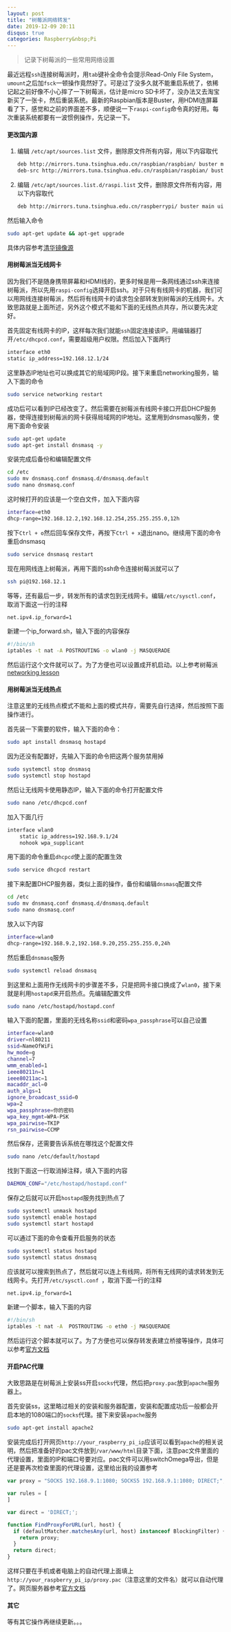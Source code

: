 ```yaml
---
layout: post
title: "树莓派网络转发"
date: 2019-12-09 20:11
disqus: true
categories: Raspberry&nbsp;Pi
---
```




> 记录下树莓派的一些常用网络设置



最近远程`ssh`连接树莓派时，用`tab`键补全命令会提示Read-Only File System，`umount`之后加`fsck`一顿操作竟然好了。可是过了没多久就不能重启系统了，依稀记起之前好像不小心摔了一下树莓派，估计是micro SD卡坏了，没办法又去淘宝新买了一张卡，然后重装系统。最新的Raspbian版本是Buster，用HDMI连屏幕看了下，感觉和之前的界面差不多，顺便说一下`raspi-config`命令真的好用。每次重装系统都要有一波惯例操作，先记录一下。



#### 更改国内源

1. 编辑 `/etc/apt/sources.list` 文件，删除原文件所有内容，用以下内容取代

   ```bash
   deb http://mirrors.tuna.tsinghua.edu.cn/raspbian/raspbian/ buster main non-free contrib
   deb-src http://mirrors.tuna.tsinghua.edu.cn/raspbian/raspbian/ buster main non-free contrib
   ```

2. 编辑 `/etc/apt/sources.list.d/raspi.list` 文件，删除原文件所有内容，用以下内容取代

   ```bash
   deb http://mirrors.tuna.tsinghua.edu.cn/raspberrypi/ buster main ui
   ```


然后输入命令

```bash
sudo apt-get update && apt-get upgrade
```

具体内容参考[清华镜像源](https://mirror.tuna.tsinghua.edu.cn/help/raspbian/)



#### 用树莓派当无线网卡

因为我们不是随身携带屏幕和HDMI线的，更多时候是用一条网线通过ssh来连接树莓派，所以先用`raspi-config`选择开启ssh。对于只有有线网卡的机器，我们可以用网线连接树莓派，然后将有线网卡的请求包全部转发到树莓派的无线网卡。大致思路就是上面所述，另外这个模式不能和下面的无线热点共存，所以要先决定好。

首先固定有线网卡的IP，这样每次我们就能`ssh`固定连接该IP。用编辑器打开`/etc/dhcpcd.conf`，需要超级用户权限。然后加入下面两行

```bash
interface eth0
static ip_address=192.168.12.1/24
```

这里静态IP地址也可以换成其它的局域网IP段。接下来重启networking服务，输入下面的命令

```bash
sudo service networking restart
```

成功后可以看到IP已经改变了。然后需要在树莓派有线网卡接口开启DHCP服务器，使得连接到树莓派的网卡获得局域网的IP地址。这里用到dnsmasq服务，使用下面命令安装

```bash
sudo apt-get update
sudo apt-get install dnsmasq -y
```

安装完成后备份和编辑配置文件

```bash
cd /etc
sudo mv dnsmasq.conf dnsmasq.d/dnsmasq.default
sudo nano dnsmasq.conf
```

这时候打开的应该是一个空白文件，加入下面内容

```bash
interface=eth0
dhcp-range=192.168.12.2,192.168.12.254,255.255.255.0,12h
```

按下`Ctrl + o`然后回车保存文件，再按下`Ctrl + x`退出nano。继续用下面的命令重启dnsmasq

```bash
sudo service dnsmasq restart
```

现在用网线连上树莓派，再用下面的ssh命令连接树莓派就可以了

```bash
ssh pi@192.168.12.1
```

等等，还有最后一步，转发所有的请求包到无线网卡。编辑`/etc/sysctl.conf`，取消下面这一行的注释

```bash
net.ipv4.ip_forward=1
```

新建一个ip_forward.sh，输入下面的内容保存

```bash
#!/bin/sh
iptables -t nat -A POSTROUTING -o wlan0 -j MASQUERADE
```

然后运行这个文件就可以了。为了方便也可以设置成开机启动。以上参考树莓派[networking lesson](https://github.com/raspberrypilearning/networking-lessons/blob/master/lesson-3/lesson.md)



#### 用树莓派当无线热点

注意这里的无线热点模式不能和上面的模式共存，需要先自行选择，然后按照下面操作进行。

首先装一下需要的软件，输入下面的命令：

```bash
sudo apt install dnsmasq hostapd
```

因为还没有配置好，先输入下面的命令把这两个服务禁用掉

```bash
sudo systemctl stop dnsmasq
sudo systemctl stop hostapd
```

然后让无线网卡使用静态IP，输入下面的命令打开配置文件

```bash
sudo nano /etc/dhcpcd.conf
```

加入下面几行

```bash
interface wlan0
    static ip_address=192.168.9.1/24
    nohook wpa_supplicant
```

用下面的命令重启`dhcpcd`使上面的配置生效

```bash
sudo service dhcpcd restart
```

接下来配置DHCP服务器，类似上面的操作，备份和编辑`dnsmasq`配置文件

```bash
cd /etc
sudo mv dnsmasq.conf dnsmasq.d/dnsmasq.default
sudo nano dnsmasq.conf
```

放入以下内容

```bash
interface=wlan0
dhcp-range=192.168.9.2,192.168.9.20,255.255.255.0,24h
```

然后重启`dnsmasq`服务

```bash
sudo systemctl reload dnsmasq
```

到这里和上面用作无线网卡的步骤差不多，只是把网卡接口换成了`wlan0`，接下来就是利用`hostapd`来开启热点。先编辑配置文件

```bash
sudo nano /etc/hostapd/hostapd.conf
```

输入下面的配置，里面的无线名称`ssid`和密码`wpa_passphrase`可以自己设置

```bash
interface=wlan0
driver=nl80211
ssid=NameOfWiFi                                                          
hw_mode=g                                                                       
channel=7                                                                       
wmm_enabled=1                                                                   
ieee80211n=1                                                                    
ieee80211ac=1                                                                   
macaddr_acl=0                                                                   
auth_algs=1                                                                     
ignore_broadcast_ssid=0                                                         
wpa=2                                                                           
wpa_passphrase=你的密码                                                         
wpa_key_mgmt=WPA-PSK                                                            
wpa_pairwise=TKIP                                                               
rsn_pairwise=CCMP 
```

然后保存，还需要告诉系统在哪找这个配置文件

```bash
sudo nano /etc/default/hostapd
```

找到下面这一行取消掉注释，填入下面的内容

```bash
DAEMON_CONF="/etc/hostapd/hostapd.conf"
```

保存之后就可以开启`hostapd`服务找到热点了

```bash
sudo systemctl unmask hostapd
sudo systemctl enable hostapd
sudo systemctl start hostapd
```

可以通过下面的命令查看开启服务的状态

```bash
sudo systemctl status hostapd
sudo systemctl status dnsmasq
```

应该就可以搜索到热点了，然后就可以连上有线网，将所有无线网的请求转发到无线网卡。先打开`/etc/sysctl.conf `，取消下面一行的注释

```bash
net.ipv4.ip_forward=1
```

新建一个脚本，输入下面的内容

```bash
#!/bin/sh
iptables -t nat -A  POSTROUTING -o eth0 -j MASQUERADE
```

然后运行这个脚本就可以了。为了方便也可以保存转发表建立桥接等操作，具体可以参考[官方文档](https://www.raspberrypi.org/documentation/configuration/wireless/access-point.md)



#### 开启PAC代理

大致思路是在树莓派上安装ss开启`socks`代理，然后把`proxy.pac`放到`apache`服务器上。

首先安装ss，这里略过相关的安装和服务器配置，安装和配置成功后一般都会开启本地的1080端口的`socks`代理。接下来安装`apache`服务

```bash
sudo apt-get install apache2
```

安装完成后打开网页`http://your_raspberry_pi_ip`应该可以看到`apache`的相关说明，然后把准备好的pac文件放到`/var/www/html`目录下面，注意pac文件里面的代理设置，里面的IP和端口号要对应。pac文件可以用switchOmega导出，但是还是要再次检查里面的代理设置，这里给出我的设置参考

```javascript
var proxy = "SOCKS 192.168.9.1:1080; SOCKS5 192.168.9.1:1080; DIRECT;";

var rules = [
]

var direct = 'DIRECT;';

function FindProxyForURL(url, host) {
  if (defaultMatcher.matchesAny(url, host) instanceof BlockingFilter) {
    return proxy;
  }
  return direct;
}
```

这样只要在手机或者电脑上的自动代理上面填上`http://your_raspberry_pi_ip/proxy.pac`（注意这里的文件名）就可以自动代理了。网页服务器参考[官方文档](https://www.raspberrypi.org/documentation/remote-access/web-server/apache.md)



#### 其它

等有其它操作再继续更新。。。

